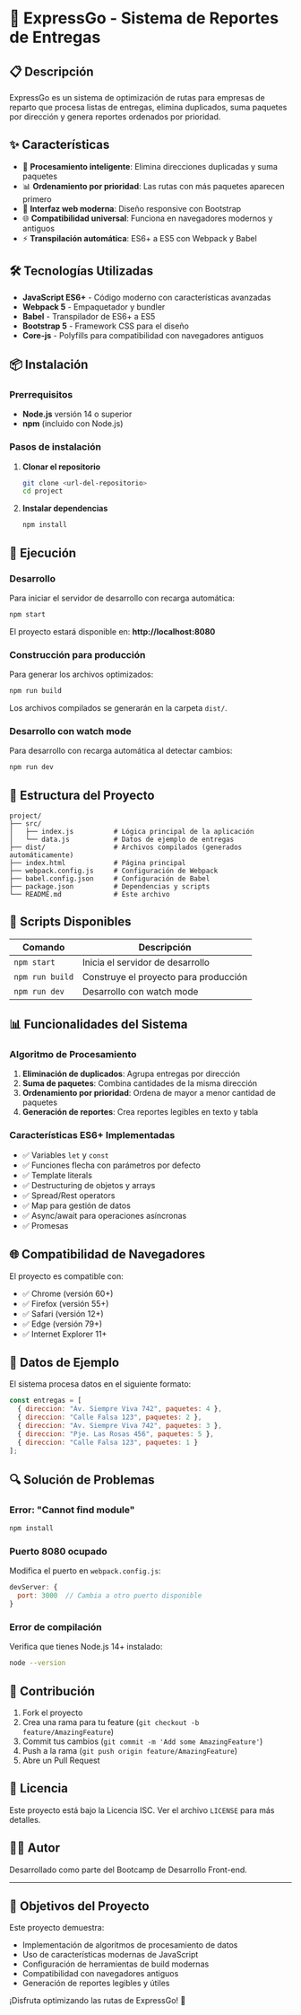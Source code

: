 # 🚚 ExpressGo - Sistema de Reportes de Entregas

## 📋 Descripción

ExpressGo es un sistema de optimización de rutas para empresas de reparto que procesa listas de entregas, elimina duplicados, suma paquetes por dirección y genera reportes ordenados por prioridad.

## ✨ Características

- 🔄 **Procesamiento inteligente**: Elimina direcciones duplicadas y suma paquetes
- 📊 **Ordenamiento por prioridad**: Las rutas con más paquetes aparecen primero
- 📱 **Interfaz web moderna**: Diseño responsive con Bootstrap
- 🌐 **Compatibilidad universal**: Funciona en navegadores modernos y antiguos
- ⚡ **Transpilación automática**: ES6+ a ES5 con Webpack y Babel

## 🛠️ Tecnologías Utilizadas

- **JavaScript ES6+** - Código moderno con características avanzadas
- **Webpack 5** - Empaquetador y bundler
- **Babel** - Transpilador de ES6+ a ES5
- **Bootstrap 5** - Framework CSS para el diseño
- **Core-js** - Polyfills para compatibilidad con navegadores antiguos

## 📦 Instalación

### Prerrequisitos

- **Node.js** versión 14 o superior
- **npm** (incluido con Node.js)

### Pasos de instalación

1. **Clonar el repositorio**
   ```bash
   git clone <url-del-repositorio>
   cd project
   ```

2. **Instalar dependencias**
   ```bash
   npm install
   ```

## 🚀 Ejecución

### Desarrollo

Para iniciar el servidor de desarrollo con recarga automática:

```bash
npm start
```

El proyecto estará disponible en: **http://localhost:8080**

### Construcción para producción

Para generar los archivos optimizados:

```bash
npm run build
```

Los archivos compilados se generarán en la carpeta `dist/`.

### Desarrollo con watch mode

Para desarrollo con recarga automática al detectar cambios:

```bash
npm run dev
```

## 📁 Estructura del Proyecto

```
project/
├── src/
│   ├── index.js          # Lógica principal de la aplicación
│   └── data.js           # Datos de ejemplo de entregas
├── dist/                 # Archivos compilados (generados automáticamente)
├── index.html            # Página principal
├── webpack.config.js     # Configuración de Webpack
├── babel.config.json     # Configuración de Babel
├── package.json          # Dependencias y scripts
└── README.md             # Este archivo
```

## 🔧 Scripts Disponibles

| Comando | Descripción |
|---------|-------------|
| `npm start` | Inicia el servidor de desarrollo |
| `npm run build` | Construye el proyecto para producción |
| `npm run dev` | Desarrollo con watch mode |

## 📊 Funcionalidades del Sistema

### Algoritmo de Procesamiento

1. **Eliminación de duplicados**: Agrupa entregas por dirección
2. **Suma de paquetes**: Combina cantidades de la misma dirección
3. **Ordenamiento por prioridad**: Ordena de mayor a menor cantidad de paquetes
4. **Generación de reportes**: Crea reportes legibles en texto y tabla

### Características ES6+ Implementadas

- ✅ Variables `let` y `const`
- ✅ Funciones flecha con parámetros por defecto
- ✅ Template literals
- ✅ Destructuring de objetos y arrays
- ✅ Spread/Rest operators
- ✅ Map para gestión de datos
- ✅ Async/await para operaciones asíncronas
- ✅ Promesas

## 🌐 Compatibilidad de Navegadores

El proyecto es compatible con:
- ✅ Chrome (versión 60+)
- ✅ Firefox (versión 55+)
- ✅ Safari (versión 12+)
- ✅ Edge (versión 79+)
- ✅ Internet Explorer 11+

## 📝 Datos de Ejemplo

El sistema procesa datos en el siguiente formato:

```javascript
const entregas = [
  { direccion: "Av. Siempre Viva 742", paquetes: 4 },
  { direccion: "Calle Falsa 123", paquetes: 2 },
  { direccion: "Av. Siempre Viva 742", paquetes: 3 },
  { direccion: "Pje. Las Rosas 456", paquetes: 5 },
  { direccion: "Calle Falsa 123", paquetes: 1 }
];
```

## 🔍 Solución de Problemas

### Error: "Cannot find module"
```bash
npm install
```

### Puerto 8080 ocupado
Modifica el puerto en `webpack.config.js`:
```javascript
devServer: {
  port: 3000  // Cambia a otro puerto disponible
}
```

### Error de compilación
Verifica que tienes Node.js 14+ instalado:
```bash
node --version
```

## 🤝 Contribución

1. Fork el proyecto
2. Crea una rama para tu feature (`git checkout -b feature/AmazingFeature`)
3. Commit tus cambios (`git commit -m 'Add some AmazingFeature'`)
4. Push a la rama (`git push origin feature/AmazingFeature`)
5. Abre un Pull Request

## 📄 Licencia

Este proyecto está bajo la Licencia ISC. Ver el archivo `LICENSE` para más detalles.

## 👨‍💻 Autor

Desarrollado como parte del Bootcamp de Desarrollo Front-end.

---

## 🎯 Objetivos del Proyecto

Este proyecto demuestra:
- Implementación de algoritmos de procesamiento de datos
- Uso de características modernas de JavaScript
- Configuración de herramientas de build modernas
- Compatibilidad con navegadores antiguos
- Generación de reportes legibles y útiles

¡Disfruta optimizando las rutas de ExpressGo! 🚀
